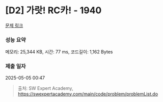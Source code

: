 # [D2] 가랏! RC카! - 1940 

[문제 링크](https://swexpertacademy.com/main/code/problem/problemDetail.do?contestProbId=AV5PjMgaALgDFAUq) 

### 성능 요약

메모리: 25,344 KB, 시간: 77 ms, 코드길이: 1,162 Bytes

### 제출 일자

2025-05-05 00:47



> 출처: SW Expert Academy, https://swexpertacademy.com/main/code/problem/problemList.do